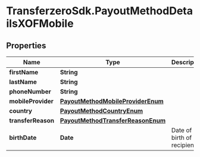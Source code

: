 # TransferzeroSdk.PayoutMethodDetailsXOFMobile

## Properties

Name | Type | Description | Notes
------------ | ------------- | ------------- | -------------
**firstName** | **String** |  | 
**lastName** | **String** |  | 
**phoneNumber** | **String** |  | 
**mobileProvider** | [**PayoutMethodMobileProviderEnum**](PayoutMethodMobileProviderEnum.md) |  | 
**country** | [**PayoutMethodCountryEnum**](PayoutMethodCountryEnum.md) |  | [optional] 
**transferReason** | [**PayoutMethodTransferReasonEnum**](PayoutMethodTransferReasonEnum.md) |  | [optional] 
**birthDate** | **Date** | Date of birth of recipient | [optional] 


